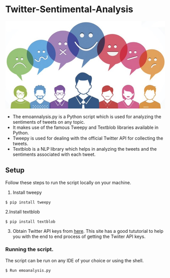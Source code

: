 # Twitter-Sentimental-Analysis
![](performing-twitter-sentiment-analysis1.jpg)

* The emoannalysis.py is a Python script which is used for analyzing the sentiments of tweets on any topic.
* It makes use of the famous Tweepy and Textblob libraries available in Python.
* Tweepy is used for dealing with the official Twitter API for collecting the tweets.
* Textblob is a NLP library which helps in analyzing the tweets and the sentiments associated with each tweet.

## Setup
Follow these steps to run the script locally on your machine.

1. Install tweepy 
```
$ pip install tweepy
```

2.Install  textblob
```
$ pip install textblob
```

3. Obtain Twitter API keys from [here](https://developer.twitter.com/en/docs/basics/getting-started). This site has a good tututorial to help you with the end to end process of getting the Twiiter API keys. 

### Running the script.
The script can be run on any IDE of your choice or using the shell.
```
$ Run emoanalysis.py

```
